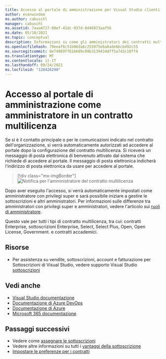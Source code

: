 ```yaml
---
title: Accesso al portale di amministrazione per Visual Studio clienti con contratti multilicenza | Microsoft Docs
author: evanwindom
ms.author: cabuschl
manager: cabuschl
ms.assetid: 7aaa4727-00ef-41dc-937d-8d46973aaf56
ms.date: 05/18/2021
ms.topic: conceptual
description: Informazioni su come gli amministratori dei contratti multilicenza possono accedere al portale Visual Studio di amministrazione delle sottoscrizioni
ms.openlocfilehash: 79eeaf6c51b06da6c255975eba8ade6bcbd92c55
ms.sourcegitcommit: 8e74969ff61b609c89b3139434dff5a742c18ff4
ms.translationtype: MT
ms.contentlocale: it-IT
ms.lasthandoff: 09/24/2021
ms.locfileid: "128426290"
---
```

# <a name="accessing-the-admin-portal-as-an-admin-on-a-volume-license-agreement"></a>Accesso al portale di amministrazione come amministratore in un contratto multilicenza

Se si è il contatto principale o per le comunicazioni indicato nel contratto dell'organizzazione, si verrà automaticamente autorizzati ad accedere al portale dopo la configurazione del contratto multilicenza. Si riceverà un messaggio di posta elettronica di benvenuto attivato dal sistema che richiede di accedere al portale. Il messaggio di posta elettronica indicherà l'indirizzo di posta elettronica da usare per accedere al portale. 

   > [!div class="mx-imgBorder"]
   > ![Notifica per l'amministratore del contratto multilicenza](_img/volume-license/super-admin-notice-2020.png "I nuovi amministratori ricevono una notifica di benvenuto per accedere al portale.")

Dopo aver eseguito l'accesso, si verrà automaticamente impostati come amministratore con privilegi super e sarà possibile iniziare a gestire le sottoscrizioni e altri amministratori. Per informazioni sulle differenze tra amministratori con privilegi super e amministratori, vedere l'articolo sui [ruoli di amministratore](admin-roles.md).

Questo vale per tutti i tipi di contratto multilicenza, tra cui: contratti Enterprise, sottoscrizioni Enterprise, Select, Select Plus, Open, Open License, Government. e contratti accademici. 

## <a name="resources"></a>Risorse
- Per assistenza su vendite, sottoscrizioni, account e fatturazione per Sottoscrizioni di Visual Studio, vedere supporto Visual Studio [sottoscrizioni](https://visualstudio.microsoft.com/subscriptions/support/)

## <a name="see-also"></a>Vedi anche
- [Visual Studio documentazione](/visualstudio/)
- [Documentazione di Azure DevOps](/azure/devops/)
- [Documentazione di Azure](/azure/)
- [Microsoft 365 documentazione](/microsoft-365/)

## <a name="next-steps"></a>Passaggi successivi
- Vedere come [assegnare le sottoscrizioni](assign-license.md)
- Vedere altre informazioni su tutti i [vantaggi della sottoscrizione](https://visualstudio.microsoft.com/vs/benefits/)
- [Impostare le preferenze per i contratti](admin-preferences.md)